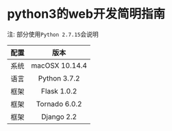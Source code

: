 # python3的web开发简明指南

注: 部分使用`Python 2.7.15`会说明

| 配置 | 版本 |
| :---: | :---: |
| 系统 | macOSX 10.14.4 |
| 语言 | Python 3.7.2 |
| 框架 | Flask 1.0.2 |
| 框架 | Tornado 6.0.2 |
| 框架 | Django 2.2 |
